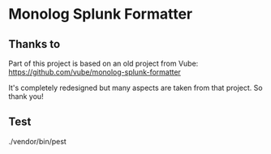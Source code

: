 # Monolog Splunk Formatter

## Thanks to

Part of this project is based on an old project from Vube: https://github.com/vube/monolog-splunk-formatter

It's completely redesigned but many aspects are taken from that project. So thank you!

## Test

./vendor/bin/pest
